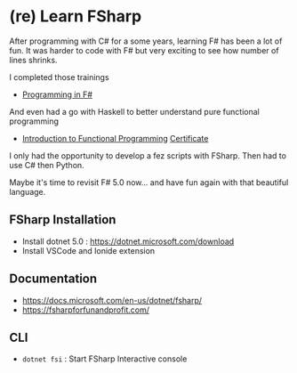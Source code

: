 # (re) Learn FSharp

After programming with C# for a some years, learning F# has been a lot of fun.
It was harder to code with F# but very exciting to see how number of lines shrinks.

I completed those trainings

* [Programming in F#](https://learning.edx.org/course/course-v1:Microsoft+DEV207.1x+1T2016/home)

And even had a go with Haskell to better understand pure functional programming
 * [Introduction to Functional Programming](https://learning.edx.org/course/course-v1:DelftX+FP101x+3T2015/home)
 [Certificate](https://courses.edx.org/certificates/cd53933688eb4662a5db11b05bceb5f3)

 I only had the opportunity to develop a fez scripts with FSharp.
 Then had to use C# then Python.

 Maybe it's time to revisit F# 5.0 now... and have fun again with that beautiful language.

 ## FSharp Installation

* Install dotnet 5.0 : https://dotnet.microsoft.com/download
* Install VSCode and Ionide extension

## Documentation

* https://docs.microsoft.com/en-us/dotnet/fsharp/
* https://fsharpforfunandprofit.com/


## CLI

  - `dotnet fsi` : Start FSharp Interactive console